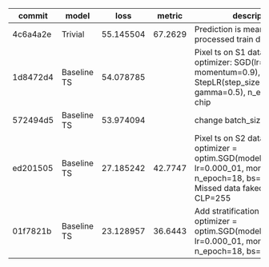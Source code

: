 | commit   | model       | loss      | metric  | description                                                                                                                                                  |
|----------|-------------|-----------|---------|--------------------------------------------------------------------------------------------------------------------------------------------------------------|
| 4c6a4a2e | Trivial     | 55.145504 | 67.2629 | Prediction is mean of target on processed train data                                                                                                         |
| 1d8472d4 | Baseline TS | 54.078785 |         | Pixel ts on S1 data only. optimizer: SGD(lr=0.1, momentum=0.9), scheduler: StepLR(step_size=6, gamma=0.5), n_epoch, bs=1 chip                                |
| 572494d5 | Baseline TS | 53.974094 |         | change batch_size: 1 -> 4                                                                                                                                    |
| ed201505 | Baseline TS | 27.185242 | 42.7747 | Pixel ts on S2 data only. optimizer = optim.SGD(model.parameters(), lr=0.000_01, momentum=0.9), n_epoch=18, bs=4 chip. Missed data faked as zero and CLP=255 |
| 01f7821b | Baseline TS | 23.128957 | 36.6443 | Add stratification for sampling. optimizer = optim.SGD(model.parameters(), lr=0.000_01, momentum=0.9), n_epoch=18, bs=1 chip.                                |
